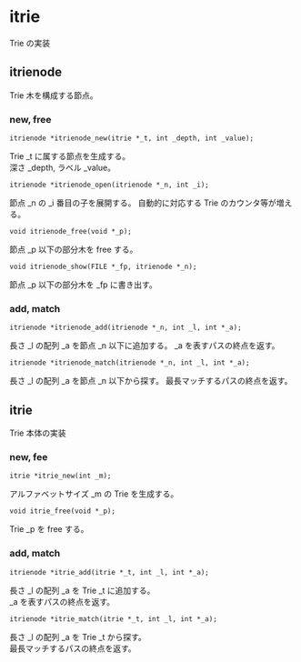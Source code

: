 # itrie

Trie の実装

## itrienode

Trie 木を構成する節点。  

### new, free

    itrienode *itrienode_new(itrie *_t, int _depth, int _value);

Trie _t に属する節点を生成する。  
深さ _depth, ラベル _value。 

    itrienode *itrienode_open(itrienode *_n, int _i);

節点 _n の _i 番目の子を展開する。
自動的に対応する Trie のカウンタ等が増える。

    void itrienode_free(void *_p);

節点 _p 以下の部分木を free する。

    void itrienode_show(FILE *_fp, itrienode *_n);

節点 _p 以下の部分木を _fp に書き出す。

### add, match

    itrienode *itrienode_add(itrienode *_n, int _l, int *_a);

長さ _l の配列 _a を節点 _n 以下に追加する。
_a を表すパスの終点を返す。

    itrienode *itrienode_match(itrienode *_n, int _l, int *_a);

長さ _l の配列 _a を節点 _n 以下から探す。
最長マッチするパスの終点を返す。



## itrie

Trie 本体の実装

### new, fee

    itrie *itrie_new(int _m);

アルファベットサイズ _m の Trie を生成する。

    void itrie_free(void *_p);

Trie _p を free する。

### add, match

    itrienode *itrie_add(itrie *_t, int _l, int *_a);

長さ _l の配列 _a を Trie _t に追加する。  
_a を表すパスの終点を返す。

    itrienode *itrie_match(itrie *_t, int _l, int *_a);

長さ _l の配列 _a を Trie _t から探す。  
最長マッチするパスの終点を返す。

